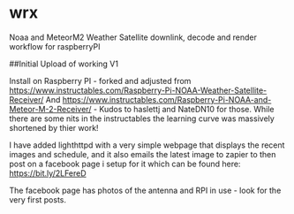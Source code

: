 # wrx
Noaa and MeteorM2 Weather Satellite downlink, decode and render workflow for raspberryPI

##Initial Upload of working V1

Install on Raspberry PI - forked and adjusted from https://www.instructables.com/Raspberry-Pi-NOAA-Weather-Satellite-Receiver/  And https://www.instructables.com/Raspberry-Pi-NOAA-and-Meteor-M-2-Receiver/ -  Kudos to  haslettj and NateDN10 for those. While there are some nits in the instructables the learning curve was massively shortened by thier work!

I have added lighthttpd with a very simple webpage that displays the recent images and schedule, and it also emails the latest image to zapier to then post on a facebook page i setup for it which can be found here:  https://bit.ly/2LFereD

The facebook page has photos of the antenna and RPI in use - look for the very first posts.

